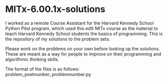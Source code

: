 # MITx-6.00.1x-solutions

I worked as a remote Course Assistant for the Harvard Kennedy School Python Pilot program, which used this edX MITx course as the material to teach Harvard Kennedy School students the basics of programming. This is the repository of my solutions to the problem sets.

Please work on the problems on your own before looking up the solutions. These are meant as a way for people to improve on their programming and algorithmic thinking skills.

The format of the files is as follows: problem_psetnumber_problemnumber.py
